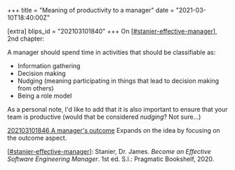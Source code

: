 +++
title = "Meaning of productivity to a manager"
date = "2021-03-10T18:40:00Z"

[extra]
blips_id = "202103101840"
+++
On [[#stanier-effective-manager](/blips/tags/stanier-effective-manager)], 2nd chapter:

A manager should spend time in activities that should be classifiable as:

- Information gathering
- Decision making
- Nudging (meaning participating in things that lead to decision making from others)
- Being a role model

As a personal note, I'd like to add that it is also important to ensure that your team is productive (would that be considered *nudging*? Not sure...)

[202103101846 A manager's outcome](/blips/202103101846-a-manager-s-outcome) Expands on the idea by focusing on the outcome aspect.

[[#stanier-effective-manager](/blips/tags/stanier-effective-manager)]: Stanier, Dr. James. _Become an Effective Software Engineering Manager_. 1st ed. S.l.: Pragmatic Bookshelf, 2020.
